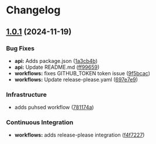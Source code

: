 # Changelog

## [1.0.1](https://github.com/White-Bear-Project/gh-workflows-example/compare/v1.0.0...v1.0.1) (2024-11-19)


### Bug Fixes

* **api:** Adds package.json ([1a3cb4b](https://github.com/White-Bear-Project/gh-workflows-example/commit/1a3cb4b92c381d3714e981cedcc750db130686be))
* **api:** Update README.md ([ff99659](https://github.com/White-Bear-Project/gh-workflows-example/commit/ff9965990acfe4274cc823ae627beeff7e36bc20))
* **workflows:** fixes GITHUB_TOKEN token issue ([9f5bcac](https://github.com/White-Bear-Project/gh-workflows-example/commit/9f5bcacecc15878c57e445af9fb79fe44d0b31c6))
* **workflows:** Update release-please.yaml ([697e7e9](https://github.com/White-Bear-Project/gh-workflows-example/commit/697e7e99a0fb3c4399b8df8779823169128d90c2))


### Infrastructure

* adds puhsed workflow ([781174a](https://github.com/White-Bear-Project/gh-workflows-example/commit/781174aaa2d91bc8fb2b58fa776c9f35e4ea542c))


### Continuous Integration

* **workflows:** adds release-please integration ([f4f7227](https://github.com/White-Bear-Project/gh-workflows-example/commit/f4f72272c9380ec82a8fa4d890be7b56b43fa840))
